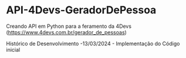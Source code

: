# API-4Devs-GeradorDePessoa
Creando API em Python para a feramento da 4Devs (https://www.4devs.com.br/gerador_de_pessoas)

Histórico de Desenvolvimento
-13/03/2024 - Implementação do Código inicial